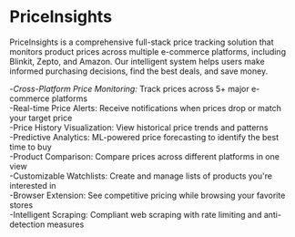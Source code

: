 # PriceInsights
PriceInsights is a comprehensive full-stack price tracking solution that monitors product prices across multiple e-commerce platforms, including Blinkit, Zepto, and Amazon. Our intelligent system helps users make informed purchasing decisions, find the best deals, and save money.

-*Cross-Platform Price Monitoring:* Track prices across 5+ major e-commerce platforms<br />
-Real-time Price Alerts: Receive notifications when prices drop or match your target price<br />
-Price History Visualization: View historical price trends and patterns<br />
-Predictive Analytics: ML-powered price forecasting to identify the best time to buy<br />
-Product Comparison: Compare prices across different platforms in one view<br />
-Customizable Watchlists: Create and manage lists of products you're interested in<br />
-Browser Extension: See competitive pricing while browsing your favorite stores<br />
-Intelligent Scraping: Compliant web scraping with rate limiting and anti-detection measures<br />
